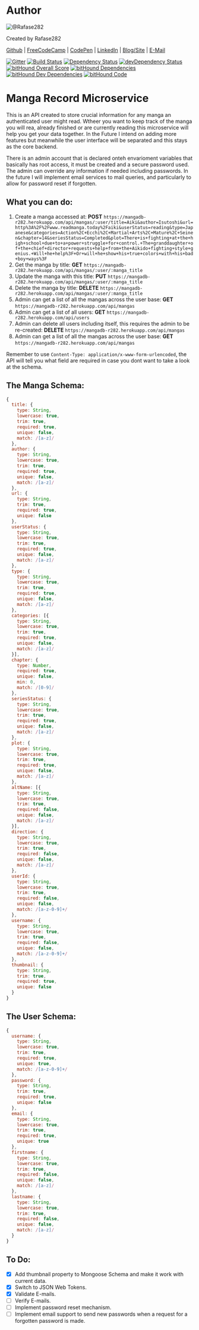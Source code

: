 # Author
![@Rafase282](https://avatars0.githubusercontent.com/Rafase282?&s=128)

Created by Rafase282

[Github](https://github.com/Rafase282) | [FreeCodeCamp](http://www.freecodecamp.com/rafase282) | [CodePen](http://codepen.io/Rafase282/) | [LinkedIn](https://www.linkedin.com/in/rafase282) | [Blog/Site](https://rafase282.wordpress.com/) | [E-Mail](mailto:rafase282@gmail.com)

[![Gitter](https://badges.gitter.im/Rafase282/Mangadb.svg)](https://gitter.im/Rafase282/Mangadb?utm_source=badge&utm_medium=badge&utm_campaign=pr-badge)
[![Build Status](https://travis-ci.org/Rafase282/Mangadb.svg?branch=master)](https://travis-ci.org/Rafase282/Mangadb)
[![Dependency Status](https://david-dm.org/Rafase282/Mangadb.svg)](https://david-dm.org/Rafase282/Mangadb)
[![devDependency Status](https://david-dm.org/Rafase282/Mangadb/dev-status.svg)](https://david-dm.org/Rafase282/Mangadb#info=devDependencies)
[![bitHound Overall Score](https://www.bithound.io/github/Rafase282/Mangadb/badges/score.svg)](https://www.bithound.io/github/Rafase282/Mangadb)
[![bitHound Dependencies](https://www.bithound.io/github/Rafase282/Mangadb/badges/dependencies.svg)](https://www.bithound.io/github/Rafase282/Mangadb/master/dependencies/npm)
[![bitHound Dev Dependencies](https://www.bithound.io/github/Rafase282/Mangadb/badges/devDependencies.svg)](https://www.bithound.io/github/Rafase282/Mangadb/master/dependencies/npm)
[![bitHound Code](https://www.bithound.io/github/Rafase282/Mangadb/badges/code.svg)](https://www.bithound.io/github/Rafase282/Mangadb)
# Manga Record Microservice
This is an API created to store crucial information for any manga an authenticated user might read. Wtheer you want to keep track of the manga you will rea, already finished or are currently reading this microservice will help you get your data together. In the Future I intend on adding more features but meanwhile the user interface will be separated and this stays as the core backend.

There is an admin account that is declared onteh envarioment variables that basically has root access, it must be created and a secure password used. The admin can override any information if needed including passwords. In the future I will implement email services to mail queries, and particularly to allow for password reset if forgotten.

## What you can do:
1. Create a manga accessed at: **POST** `https://mangadb-r282.herokuapp.com/api/mangas/:user/title=Aiki&author=Isutoshi&url=http%3A%2F%2Fwww.readmanga.today%2Faiki&userStatus=reading&type=Japanese&categories=Action%2C+Ecchi%2C+Martial+Arts%2C+Mature%2C+Seinen&chapter=14&seriesStatus=Completed&plot=There+is+fighting+at+the+high+school+due+to+a+power+struggle+for+control.+The+granddaughter+of+the+chief+director+requests+help+from+the+Aikido+fighting+style+genius.+Will+he+help%3F+Or+will+he+show+his+true+colors+with+his+bad+boy+ways%3F`
2. Get the manga by title: **GET** `https://mangadb-r282.herokuapp.com/api/mangas/:user/:manga_title`
3. Update the manga with this title: **PUT** `https://mangadb-r282.herokuapp.com/api/mangas/:user/:manga_title`
4. Delete the manga by title: **DELETE** `https://mangadb-r282.herokuapp.com/api/mangas/:user/:manga_title`
5. Admin can get a list of all the mangas across the user base: **GET** `https://mangadb-r282.herokuapp.com/api/mangas`
6. Admin can get a list of all users: **GET** `https://mangadb-r282.herokuapp.com/api/users`
7. Admin can delete all users including itself, this requires the admin to be re-created: **DELETE** `https://mangadb-r282.herokuapp.com/api/mangas`
8. Admin can get a list of all the mangas across the user base: **GET** `https://mangadb-r282.herokuapp.com/api/mangas`

Remember to use `Content-Type: application/x-www-form-urlencoded`, the API will tell you what field are required in case you dont want to take a look at the schema.

## The Manga Schema:

```js
{
  title: {
    type: String,
    lowercase: true,
    trim: true,
    required: true,
    unique: false,
    match: /[a-z]/
  },
  author: {
    type: String,
    lowercase: true,
    trim: true,
    required: true,
    unique: false,
    match: /[a-z]/
  },
  url: {
    type: String,
    trim: true,
    required: true,
    unique: false
  },
  userStatus: {
    type: String,
    lowercase: true,
    trim: true,
    required: true,
    unique: false,
    match: /[a-z]/
  },
  type: {
    type: String,
    lowercase: true,
    trim: true,
    required: true,
    unique: false,
    match: /[a-z]/
  },
  categories: [{
    type: String,
    lowercase: true,
    trim: true,
    required: true,
    unique: false,
    match: /[a-z]/
  }],
  chapter: {
    type: Number,
    required: true,
    unique: false,
    min: 0,
    match: /[0-9]/
  },
  seriesStatus: {
    type: String,
    lowercase: true,
    trim: true,
    required: true,
    unique: false,
    match: /[a-z]/
  },
  plot: {
    type: String,
    lowercase: true,
    trim: true,
    required: true,
    unique: false,
    match: /[a-z]/
  },
  altName: [{
    type: String,
    lowercase: true,
    trim: true,
    required: false,
    unique: false,
    match: /[a-z]/
  }],
  direction: {
    type: String,
    lowercase: true,
    trim: true,
    required: false,
    unique: false,
    match: /[a-z]/
  },
  userId: {
    type: String,
    lowercase: true,
    trim: true,
    required: false,
    unique: false,
    match: /[a-z-0-9]+/
  },
  username: {
    type: String,
    lowercase: true,
    trim: true,
    required: false,
    unique: false,
    match: /[a-z-0-9]+/
  },
  thumbnail: {
    type: String,
    trim: true,
    required: true,
    unique: false
  }
}
```

## The User Schema:

```js
{
  username: {
    type: String,
    lowercase: true,
    trim: true,
    required: true,
    unique: true,
    match: /[a-z-0-9]+/
  },
  password: {
    type: String,
    trim: true,
    required: true,
    unique: false
  },
  email: {
    type: String,
    lowercase: true,
    trim: true,
    required: true,
    unique: true
  },
  firstname: {
    type: String,
    lowercase: true,
    trim: true,
    required: false,
    unique: false,
    match: /[a-z]/
  },
  lastname: {
    type: String,
    lowercase: true,
    trim: true,
    required: false,
    unique: false,
    match: /[a-z]/
  }
}
```
## To Do:
- [X] Add thumbnail property to Mongoose Schema and make it work with current data.
- [X] Switch to JSON Web Tokens.
- [X] Validate E-mails.
- [ ] Verify E-mails.
- [ ] Implement password reset mechanism.
- [ ] Implement email support to send new passwords when a request for a forgotten password is made.